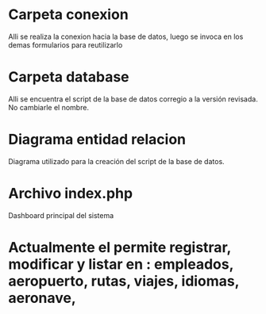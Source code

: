 # Carpeta conexion
Alli se realiza la conexion hacia la base de datos, luego se invoca en los demas formularios para
reutilizarlo

# Carpeta database
Alli se encuentra el script de la base de datos corregio a la versión revisada. No cambiarle el nombre.

# Diagrama entidad relacion 
Diagrama utilizado para la creación del script de la base de datos.

# Archivo index.php
Dashboard principal del sistema 

# Actualmente el permite registrar, modificar y listar en : empleados, aeropuerto, rutas, viajes, idiomas, aeronave,
